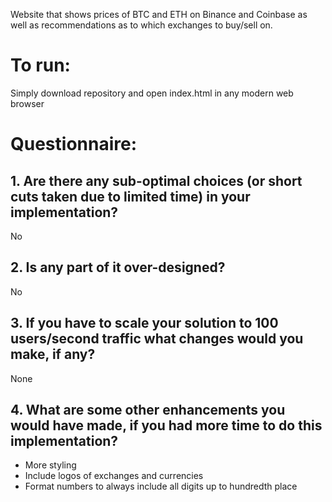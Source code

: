   Website that shows prices of BTC and ETH on Binance and Coinbase as well as recommendations as to which exchanges to buy/sell on.

# To run:

Simply download repository and open index.html in any modern web browser

# Questionnaire:

## 1. Are there any sub-optimal choices (or short cuts taken due to limited time) in your implementation?

No


## 2. Is any part of it over-designed?

No

## 3. If you have to scale your solution to 100 users/second traffic what changes would you make, if any?

None



## 4. What are some other enhancements you would have made, if you had more time to do this implementation?

- More styling
- Include logos of exchanges and currencies
- Format numbers to always include all digits up to hundredth place 
